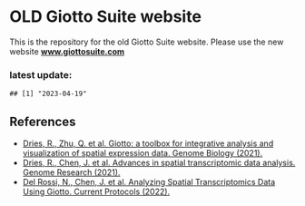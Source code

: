 
<!-- README.md is generated from README.Rmd. Please edit that file -->
<!-- This line is from RStudio -->

# OLD Giotto Suite website

This is the repository for the old Giotto Suite website. Please use the
new website **www.giottosuite.com**

### latest update:

    ## [1] "2023-04-19"

## References

- [Dries, R., Zhu, Q. et al. Giotto: a toolbox for integrative analysis
  and visualization of spatial expression data. Genome Biology
  (2021).](https://genomebiology.biomedcentral.com/articles/10.1186/s13059-021-02286-2)
- [Dries, R., Chen, J. et al. Advances in spatial transcriptomic data
  analysis. Genome Research
  (2021).](https://genome.cshlp.org/content/31/10/1706.long)
- [Del Rossi, N., Chen, J. et al. Analyzing Spatial Transcriptomics Data
  Using Giotto. Current Protocols
  (2022).](https://currentprotocols.onlinelibrary.wiley.com/doi/abs/10.1002/cpz1.405)
